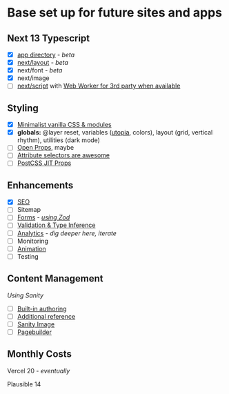 # Base set up for future sites and apps

## Next 13 Typescript

- [x] [app directory](https://beta.nextjs.org/docs/upgrade-guide#next-steps) _- beta_
- [x] [next/layout](https://nextjs.org/docs/basic-features/layouts) _- beta_
- [x] next/font _- beta_
- [x] next/image
- [ ] [next/script](https://beta.nextjs.org/docs/upgrade-guide#script-component) with [Web Worker for 3rd party when available](https://beta.nextjs.org/docs/optimizing/scripts#offloading-scripts-to-a-web-worker-experimental)

## Styling

- [x] [Minimalist vanilla CSS & modules](https://www.smashingmagazine.com/2021/07/global-local-styling-nextjs/)
- [x] **globals:** @layer reset, variables ([utopia](https://utopia.fyi/), colors), layout (grid, vertical rhythm), utilities (dark mode)
- [ ] [Open Props](https://open-props.style/), maybe
- [ ] [Attribute selectors are awesome](https://elisehe.in/2022/10/16/attribute-selectors)
- [ ] [PostCSS JIT Props](https://github.com/GoogleChromeLabs/postcss-jit-props)

## Enhancements

- [x] [SEO](https://github.com/garmeeh/next-seo/blob/master/APP_DIRECTORY.md)
- [ ] Sitemap
- [ ] [Forms](https://react-hook-form.com/) - _[using Zod](https://www.austinshelby.com/blog/build-a-react-form-with-react-hook-form-and-zod)_
- [ ] [Validation & Type Inference](https://zod.dev/)
- [ ] [Analytics](https://plausible.io/) - _dig deeper here, iterate_
- [ ] Monitoring
- [ ] [Animation](https://www.framer.com/motion/)
- [ ] Testing

## Content Management

_Using Sanity_

- [ ] [Built-in authoring](https://github.com/sanity-io/next-sanity)
- [ ] [Additional reference](https://www.sanity.io/guides/sanity-nextjs-tailwindcss#5f3dfa6b9d2c)
- [ ] [Sanity Image](https://www.sanity.io/plugins/next-sanity-image)
- [ ] [Pagebuilder](https://www.sanity.io/guides/how-to-use-structured-content-for-page-building)

## Monthly Costs

Vercel 20 - _eventually_

Plausible 14
